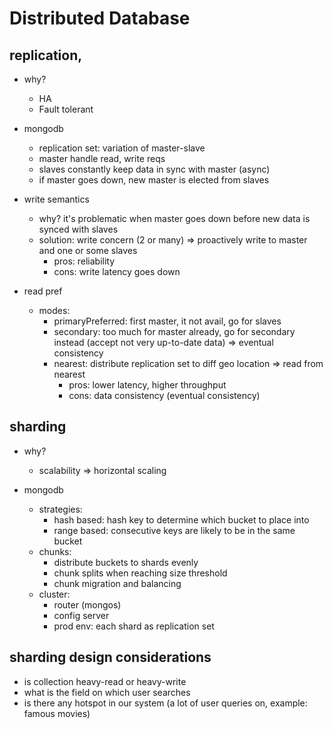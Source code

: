 # Distributed Database

## replication, 
- why?
  - HA
  - Fault tolerant

- mongodb
  - replication set: variation of master-slave
  - master handle read, write reqs
  - slaves constantly keep data in sync with master (async)
  - if master goes down, new master is elected from slaves

- write semantics
  - why? it's problematic when master goes down before new data is synced with slaves
  - solution: write concern (2 or many) => proactively write to master and one or some slaves
    - pros: reliability
    - cons: write latency goes down

- read pref
  - modes:
    - primaryPreferred: first master, it not avail, go for slaves
    - secondary: too much for master already, go for secondary instead (accept not very up-to-date data) => eventual consistency
    - nearest: distribute replication set to diff geo location => read from nearest
      - pros: lower latency, higher throughput
      - cons: data consistency (eventual consistency)

## sharding
- why?
  - scalability => horizontal scaling

- mongodb
  - strategies:
    - hash based: hash key to determine which bucket to place into
    - range based: consecutive keys are likely to be in the same bucket
  - chunks:
    - distribute buckets to shards evenly
    - chunk splits when reaching size threshold
    - chunk migration and balancing
  - cluster:
    - router (mongos)
    - config server
    - prod env: each shard as replication set

## sharding design considerations
- is collection heavy-read or heavy-write
- what is the field on which user searches
- is there any hotspot in our system (a lot of user queries on, example: famous movies)
